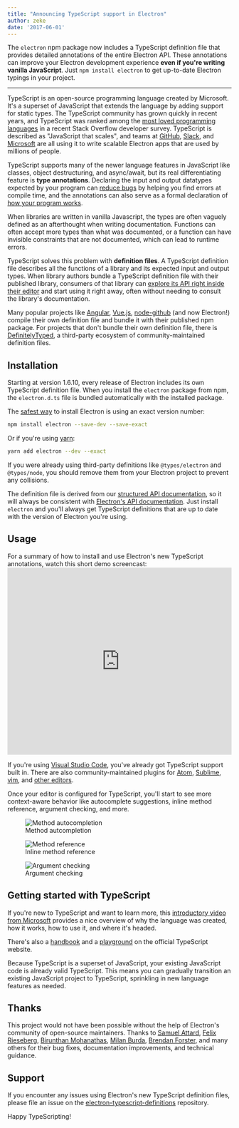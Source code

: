 ```yaml
---
title: "Announcing TypeScript support in Electron"
author: zeke
date: '2017-06-01'
---
```


The `electron` npm package now includes a TypeScript definition file that provides detailed annotations of the entire Electron API. These annotations can improve your Electron development experience **even if you're writing vanilla JavaScript**. Just `npm install electron` to get up-to-date Electron typings in your project.

---

TypeScript is an open-source programming language created by Microsoft. It's a superset of JavaScript that extends the language by adding support for static types. The TypeScript community has grown quickly in recent years, and TypeScript was ranked among the [most loved programming languages](https://stackoverflow.com/insights/survey/2017#technology-most-loved-dreaded-and-wanted-languages) in a recent Stack Overflow developer survey.  TypeScript is described as "JavaScript that scales", and teams at [GitHub](https://githubengineering.com/how-four-native-developers-wrote-an-electron-app/), [Slack](https://slack.engineering/typescript-at-slack-a81307fa288d), and [Microsoft](https://github.com/Microsoft/vscode) are all using it to write scalable Electron apps that are used by millions of people.

TypeScript supports many of the newer language features in JavaScript like classes, object destructuring, and async/await, but its real differentiating feature is **type annotations**. Declaring the input and output datatypes expected by your program can [reduce bugs](https://slack.engineering/typescript-at-slack-a81307fa288d) by helping you find errors at compile time, and the annotations can also serve as a formal declaration of [how your program works](https://staltz.com/all-js-libraries-should-be-authored-in-typescript.html).

When libraries are written in vanilla Javascript, the types are often vaguely defined as an afterthought when writing documentation. Functions can often accept more types than what was documented, or a function can have invisible constraints that are not documented, which can lead to runtime errors.

TypeScript solves this problem with **definition files**. A TypeScript definition file describes all the functions of a library and its expected input and output types. When library authors bundle a TypeScript definition file with their published library, consumers of that library can [explore its API right inside their editor](https://code.visualstudio.com/docs/editor/intellisense) and start using it right away, often without needing to consult the library's documentation.

Many popular projects like [Angular](https://angularjs.org/), [Vue.js](http://vuejs.org/), [node-github](https://github.com/mikedeboer/node-github) (and now Electron!) compile their own definition file and bundle it with their published npm package. For projects that don't bundle their own definition file, there is [DefinitelyTyped](https://github.com/DefinitelyTyped/DefinitelyTyped), a third-party ecosystem of community-maintained definition files.

## Installation

Starting at version 1.6.10, every release of Electron includes its own TypeScript definition file. When you install the `electron` package from npm, the `electron.d.ts` file is bundled automatically with the installed package.

The [safest way](https://electronjs.org/docs/tutorial/electron-versioning/) to install Electron is using an exact version number:

```sh
npm install electron --save-dev --save-exact
```

Or if you're using [yarn](https://yarnpkg.com/lang/en/docs/migrating-from-npm/#toc-cli-commands-comparison):

```sh
yarn add electron --dev --exact
```

If you were already using third-party definitions like `@types/electron` and `@types/node`, you should remove them from your Electron project to prevent any collisions.

The definition file is derived from our [structured API documentation](https://electronjs.org/blog/2016/09/27/api-docs-json-schema), so it will always be consistent with [Electron's API documentation](https://electronjs.org/docs/api/). Just install `electron` and you'll always get TypeScript definitions that are up to date with the version of Electron you're using.

## Usage

For a summary of how to install and use Electron's new TypeScript annotations, watch this short demo screencast: <iframe width="100%" height="420" src="https://www.youtube.com/embed/PJRag0rYQt8" frameborder="0" allowfullscreen mark="crwd-mark"></iframe>

If you're using [Visual Studio Code](https://code.visualstudio.com/), you've already got TypeScript support built in. There are also community-maintained plugins for [Atom](https://atom.io/packages/atom-typescript), [Sublime](https://github.com/Microsoft/TypeScript-Sublime-Plugin), [vim](https://github.com/Microsoft/TypeScript/wiki/TypeScript-Editor-Support#vim), and [other editors](https://www.typescriptlang.org/index.html#download-links).

Once your editor is configured for TypeScript, you'll start to see more context-aware behavior like autocomplete suggestions, inline method reference, argument checking, and more.

<figure>
  <img src="https://cloud.githubusercontent.com/assets/2289/26128017/f6318c20-3a3f-11e7-9c2c-401a32d1f9fb.png" alt="Method autocompletion">
  <figcaption>Method autcompletion</figcaption>
</figure>

<figure>
  <img src="https://cloud.githubusercontent.com/assets/2289/26128018/f6352600-3a3f-11e7-8d92-f0fb88ecc53e.png" alt="Method reference">
  <figcaption>Inline method reference</figcaption>
</figure>

<figure>
  <img src="https://cloud.githubusercontent.com/assets/2289/26128021/f6b1ca0c-3a3f-11e7-8161-ce913268a9f0.png" alt="Argument checking">
  <figcaption>Argument checking</figcaption>
</figure>

## Getting started with TypeScript

If you're new to TypeScript and want to learn more, this [introductory video from Microsoft](http://video.ch9.ms/ch9/4ae3/062c336d-9cf0-498f-ae9a-582b87954ae3/B881_mid.mp4) provides a nice overview of why the language was created, how it works, how to use it, and where it's headed.

There's also a [handbook](https://www.typescriptlang.org/docs/handbook/basic-types.html) and a [playground](https://www.typescriptlang.org/play/index.html) on the official TypeScript website.

Because TypeScript is a superset of JavaScript, your existing JavaScript code is already valid TypeScript. This means you can gradually transition an existing JavaScript project to TypeScript, sprinkling in new language features as needed.

## Thanks

This project would not have been possible without the help of Electron's community of open-source maintainers. Thanks to [Samuel Attard](https://github.com/MarshallOfSound), [Felix Rieseberg](https://github.com/felixrieseberg), [Birunthan Mohanathas](https://github.com/poiru), [Milan Burda](https://github.com/miniak), [Brendan Forster](https://github.com/shiftkey), and many others for their bug fixes, documentation improvements, and technical guidance.

## Support

If you encounter any issues using Electron's new TypeScript definition files, please file an issue on the [electron-typescript-definitions](https://github.com/electron/electron-typescript-definitions/issues) repository.

Happy TypeScripting!
